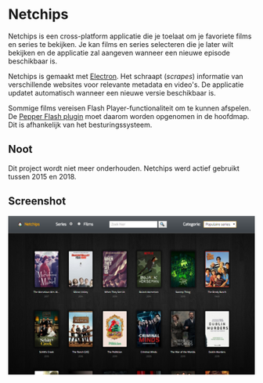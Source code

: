 # Netchips

Netchips is een cross-platform applicatie die je toelaat om je favoriete films en series te bekijken. Je kan films en series selecteren die je later wilt bekijken en de applicatie zal aangeven wanneer een nieuwe episode beschikbaar is.

Netchips is gemaakt met [Electron](https://electronjs.org/). Het schraapt (*scrapes*) informatie van verschillende websites voor relevante metadata en video's. De applicatie updatet automatisch wanneer een nieuwe versie beschikbaar is.

Sommige films vereisen Flash Player-functionaliteit om te kunnen afspelen. De [Pepper Flash plugin](https://electronjs.org/docs/tutorial/using-pepper-flash-plugin) moet daarom worden opgenomen in de hoofdmap. Dit is afhankelijk van het besturingssysteem.

## Noot

Dit project wordt niet meer onderhouden. Netchips werd actief gebruikt tussen 2015 en 2018.

## Screenshot

![alt text](./image.png "Populaire series")